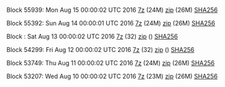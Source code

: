 Block 55939: Mon Aug 15 00:00:02 UTC 2016 [7z](https://transfer.sh/Z5Pdv/bootstrap.dat.20160815.7z) (24M) [zip](https://transfer.sh/OsMxc/bootstrap.dat.20160815.zip) (26M) [SHA256](https://transfer.sh/5GnVD/sha256.txt)

Block 55392: Sun Aug 14 00:00:01 UTC 2016 [7z](https://transfer.sh/Msiol/bootstrap.dat.20160814.7z) (24M) [zip](https://transfer.sh/15HiQC/bootstrap.dat.20160814.zip) (26M) [SHA256](https://transfer.sh/6aNJZ/sha256.txt)

Block : Sat Aug 13 00:00:02 UTC 2016 [7z](https://transfer.sh/JtxRo/bootstrap.dat.20160813.7z) (32) [zip]() () [SHA256](https://transfer.sh/b3GFh/sha256.txt)

Block 54299: Fri Aug 12 00:00:02 UTC 2016 [7z](https://transfer.sh/kALFv/bootstrap.dat.20160812.7z) (32) [zip]() () [SHA256](https://transfer.sh/kY3ao/sha256.txt)

Block 53749: Thu Aug 11 00:00:02 UTC 2016 [7z](https://transfer.sh/vA68u/bootstrap.dat.20160811.7z) (24M) [zip](https://transfer.sh/hvhIF/bootstrap.dat.20160811.zip) (26M) [SHA256](https://transfer.sh/vfTan/sha256.txt)

Block 53207: Wed Aug 10 00:00:02 UTC 2016 [7z](https://transfer.sh/8wisC/bootstrap.dat.20160810.7z) (23M) [zip](https://transfer.sh/pWJRK/bootstrap.dat.20160810.zip) (26M) [SHA256](https://transfer.sh/10QZTv/sha256.txt)
